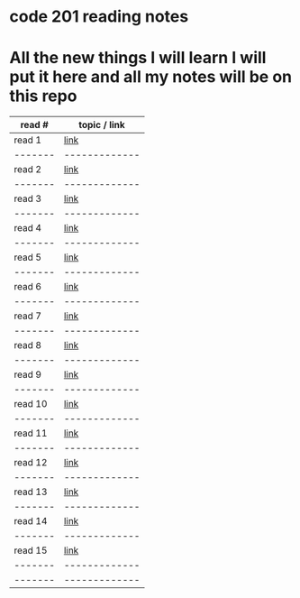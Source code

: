 # code 201 reading notes
# All the new things I will learn I will put it here and all my notes will be on this repo 

read # | topic / link
-------|-------------
read 1 | [link](https://ragadnajjar.github.io/reading-notes/class-01) 
-------|-------------
read 2 | [link](https://ragadnajjar.github.io/reading-notes/class-02)
-------|-------------
read 3 | [link](https://ragadnajjar.github.io/reading-notes/read3)
-------|-------------
read 4 | [link](https://ragadnajjar.github.io/reading-notes/READ4.README)
-------|-------------
read 5 | [link](https://ragadnajjar.github.io/reading-notes/read5) 
-------|-------------
read 6 | [link](https://ragadnajjar.github.io/reading-notes/class-06)
-------|-------------
read 7 | [link](https://ragadnajjar.github.io/reading-notes/class-07)
-------|-------------
read 8 |[link](https://ragadnajjar.github.io/reading-notes/class-08)
-------|-------------
read 9 | [link](https://ragadnajjar.github.io/reading-notes/class-09)
-------|-------------
read 10| [link](https://ragadnajjar.github.io/reading-notes/class-10)
-------|-------------
read 11| [link](https://ragadnajjar.github.io/reading-notes/read-11) 
-------|-------------
read 12| [link](https://ragadnajjar.github.io/reading-notes/class-12)
-------|-------------
read 13| [link](https://ragadnajjar.github.io/reading-notes/class-13)
-------|-------------
read 14| [link](https://ragadnajjar.github.io/reading-notes/class-14) 
-------|-------------
read 15| [link](https://ragadnajjar.github.io/reading-notes/class-15) 
-------|-------------
-------|-------------
